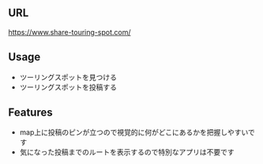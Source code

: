 ## URL
https://www.share-touring-spot.com/

## Usage
- ツーリングスポットを見つける
- ツーリングスポットを投稿する

## Features
- map上に投稿のピンが立つので視覚的に何がどこにあるかを把握しやすいです
- 気になった投稿までのルートを表示するので特別なアプリは不要です
